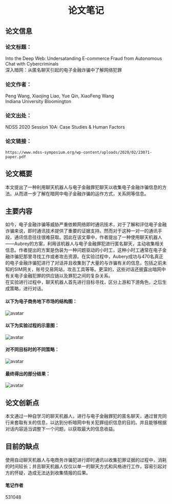 # <center>论文笔记</center>
## 论文信息
### 论文标题：
Into the Deep Web: Undersatanding E-commerce Fraud from Autonomous Chat with Cybercriminals  
深入暗网：从匿名聊天引起的电子金融诈骗中了解网络犯罪
### 论文作者：
Peng Wang, Xiaojing Liao, Yue Qin, XiaoFeng Wang  
Indiana University Bloomington 
### 论文出处：
NDSS 2020 Session 10A: Case Studies & Human Factors
### 论文链接：
`https://www.ndss-symposium.org/wp-content/uploads/2020/02/23071-paper.pdf`

## 论文概要
本文提出了一种利用聊天机器人与电子金融罪犯聊天以收集电子金融诈骗信息的方法。从而进一步了解在暗网中电子金融诈骗的运作方式，关系网等信息。
## 主要内容
如今，电子金融诈骗等威胁严重依赖网络即时通讯技术，对于了解和评估电子金融诈骗来说，即时通讯技术提供了重要的证据支持。然而对于这种一对一的通讯手段，通讯信息往往很难获取。因此在该文章中，作者提出了一种使用聊天机器人——Aubrey的方案，利用该机器人与电子金融罪犯进行匿名聊天，主动收集相关信息。作者提出的方案是伪装为一种问题驱动的小时工，这种小时工通常在电子金融诈骗犯那里寻找工作或者攻击资源。在实验过程中，Aubery成功与470名真正的电子金融诈骗犯进行了对话并且收集到了大量的与诈骗有关的信息，包括之前未知的SIM网关，账号交易网站，攻击工具等等。更深的，这些对话还披露出暗网中有关电子金融犯罪的供应链以及罪犯之间的复杂关系。  
在实验进行过程中，聊天机器人首先进行目标寻找，区分上游和下游角色，之后生成策略，进行对话。
#### 以下为电子商务地下市场的结构图：
![avatar](https://s1.ax1x.com/2020/04/24/JD5ugH.png)
#### 以下为实验过程的示意图：
![avatar](https://s1.ax1x.com/2020/04/24/JDOp80.png)
#### 对不同目标时的不同策略：
![avatar](https://s1.ax1x.com/2020/04/24/JDOzee.png)
#### 最终得出的部分结果：
![avatar](https://s1.ax1x.com/2020/04/24/JDXMYn.png)
## 论文创新点
本文通过一种自学习的聊天机器人，进行与电子金融罪犯的匿名聊天，通过冒充同行来套取有关的信息，以达到分析暗网中有关犯罪组织信息的目的。并且能够根据对话内容适当调整下一个问题，以获取最大的信息收益。
## 目前的缺点
使用自动聊天机器人与电商务诈骗犯进行即时通讯以收集犯罪证据的过程中，消耗的时间较长；并且聊天机器人仅仅以单一的聊天方式和风格进行工作，容易引起对方的怀疑，造成无法达到收集情报的后果。

#### 笔记作者

531048